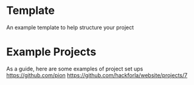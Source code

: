 # Template
An example template to help structure your project

# Example Projects
As a guide, here are some examples of project set ups
 https://github.com/pion
 https://github.com/hackforla/website/projects/7
 
